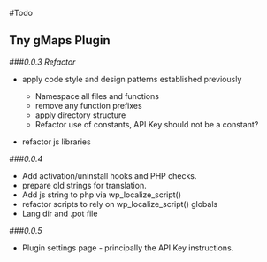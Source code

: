 #Todo

## Tny gMaps Plugin

###_0.0.3 Refactor_

* apply code style and design patterns established previously
    * Namespace all files and functions
    * remove any function prefixes
    * apply directory structure
    * Refactor use of constants, API Key should not be a constant?
    
* refactor js libraries

###_0.0.4_
* Add activation/uninstall hooks and PHP checks.
* prepare old strings for translation.
* Add js string to php via wp_localize_script()
* refactor scripts to rely on wp_localize_script() globals
* Lang dir and .pot file

###_0.0.5_
* Plugin settings page - principally the API Key instructions.



